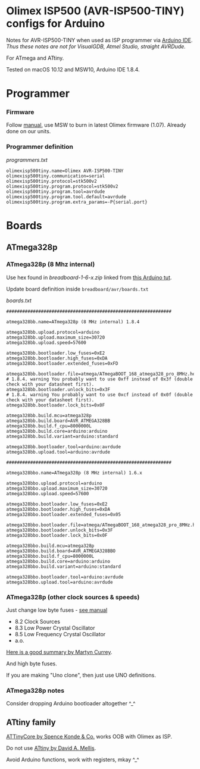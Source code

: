 # Olimex ISP500 (AVR-ISP500-TINY) configs for Arduino

Notes for AVR-ISP500-TINY when used as ISP programmer via [Arduino IDE](https://www.arduino.cc/en/Main/Software). *Thus these notes are not for VisualGDB, Atmel Studio, straight AVRDude.*

For ATmega and ATtiny.

Tested on macOS 10.12 and MSW10, Arduino IDE 1.8.4.

# Programmer

### Firmware

Follow [manual](https://www.olimex.com/Products/AVR/Programmers/AVR-ISP500-TINY/), use MSW to burn in latest Olimex firmware (1.07). Already done on our units.

### Programmer definition

*programmers.txt*

```
olimexisp500tiny.name=Olimex AVR-ISP500-TINY
olimexisp500tiny.communication=serial
olimexisp500tiny.protocol=stk500v2
olimexisp500tiny.program.protocol=stk500v2
olimexisp500tiny.program.tool=avrdude
olimexisp500tiny.program.tool.default=avrdude
olimexisp500tiny.program.extra_params=-P{serial.port}
```

# Boards

## ATmega328p

### ATmega328p (8 Mhz internal)

Use hex found in *breadboard-1-6-x.zip* linked from [this Arduino tut](https://www.arduino.cc/en/Tutorial/ArduinoToBreadboard).

Update board definition inside `breadboard/avr/boards.txt`

*boards.txt*

```
##############################################################

atmega328bb.name=ATmega328p (8 MHz internal) 1.8.4

atmega328bb.upload.protocol=arduino
atmega328bb.upload.maximum_size=30720
atmega328bb.upload.speed=57600

atmega328bb.bootloader.low_fuses=0xE2
atmega328bb.bootloader.high_fuses=0xDA
atmega328bb.bootloader.extended_fuses=0xFD

atmega328bb.bootloader.file=atmega/ATmegaBOOT_168_atmega328_pro_8MHz.hex
# 1.8.4. warning You probably want to use 0xff instead of 0x3f (double check with your datasheet first).
atmega328bb.bootloader.unlock_bits=0x3F
# 1.8.4. warning You probably want to use 0xcf instead of 0x0f (double check with your datasheet first).
atmega328bb.bootloader.lock_bits=0x0F

atmega328bb.build.mcu=atmega328p
atmega328bb.build.board=AVR_ATMEGA328BB
atmega328bb.build.f_cpu=8000000L
atmega328bb.build.core=arduino:arduino
atmega328bb.build.variant=arduino:standard

atmega328bb.bootloader.tool=arduino:avrdude
atmega328bb.upload.tool=arduino:avrdude

##############################################################

atmega328bbo.name=ATmega328p (8 MHz internal) 1.6.x

atmega328bbo.upload.protocol=arduino
atmega328bbo.upload.maximum_size=30720
atmega328bbo.upload.speed=57600

atmega328bbo.bootloader.low_fuses=0xE2
atmega328bbo.bootloader.high_fuses=0xDA
atmega328bbo.bootloader.extended_fuses=0x05

atmega328bbo.bootloader.file=atmega/ATmegaBOOT_168_atmega328_pro_8MHz.hex
atmega328bbo.bootloader.unlock_bits=0x3F
atmega328bbo.bootloader.lock_bits=0x0F

atmega328bbo.build.mcu=atmega328p
atmega328bbo.build.board=AVR_ATMEGA328BBO
atmega328bbo.build.f_cpu=8000000L
atmega328bbo.build.core=arduino:arduino
atmega328bbo.build.variant=arduino:standard

atmega328bbo.bootloader.tool=arduino:avrdude
atmega328bbo.upload.tool=arduino:avrdude
```

### ATmega328p (other clock sources & speeds)

Just change low byte fuses - [see manual](http://www.atmel.com/images/Atmel-7810-Automotive-Microcontrollers-ATmega328P_Datasheet.pdf)

* 8.2 Clock Sources
* 8.3 Low Power Crystal Oscillator
* 8.5 Low Frequency Crystal Oscillator
* a.o.

[Here is a good summary by Martyn Currey](http://www.martyncurrey.com/arduino-atmega-328p-fuse-settings/).

And high byte fuses.

If you are making "Uno clone", then just use UNO definitions.


### ATmega328p notes

Consider dropping Arduino bootloader altogether ^_^

## ATtiny family

[ATTinyCore by Spence Konde & Co.](https://github.com/SpenceKonde/ATTinyCore/releases) works OOB with Olimex as ISP.

Do not use [ATtiny by David A. Mellis](https://github.com/damellis/attiny).

Avoid Arduino functions, work with registers, mkay ^_^
